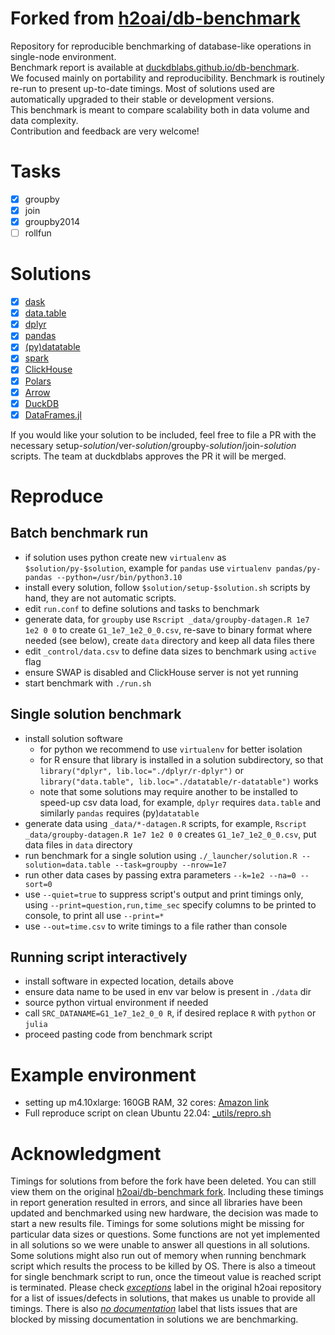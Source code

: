 # Forked from [h2oai/db-benchmark](https://github.com/h2oai/db-benchmark)

Repository for reproducible benchmarking of database-like operations in single-node environment.  
Benchmark report is available at [duckdblabs.github.io/db-benchmark](https://duckdblabs.github.io/db-benchmark).  
We focused mainly on portability and reproducibility. Benchmark is routinely re-run to present up-to-date timings. Most of solutions used are automatically upgraded to their stable or development versions.  
This benchmark is meant to compare scalability both in data volume and data complexity.  
Contribution and feedback are very welcome!  

# Tasks

  - [x] groupby
  - [x] join
  - [x] groupby2014
  - [ ] rollfun

# Solutions

  - [x] [dask](https://github.com/dask/dask)
  - [x] [data.table](https://github.com/Rdatatable/data.table)
  - [x] [dplyr](https://github.com/tidyverse/dplyr)
  - [x] [pandas](https://github.com/pandas-dev/pandas)
  - [x] [(py)datatable](https://github.com/h2oai/datatable)
  - [x] [spark](https://github.com/apache/spark)
  - [x] [ClickHouse](https://github.com/yandex/ClickHouse)
  - [x] [Polars](https://github.com/ritchie46/polars)
  - [x] [Arrow](https://github.com/apache/arrow)
  - [x] [DuckDB](https://github.com/duckdb/duckdb)
  - [x] [DataFrames.jl](https://github.com/JuliaData/DataFrames.jl)

If you would like your solution to be included, feel free to file a PR with the necessary setup-_solution_/ver-_solution_/groupby-_solution_/join-_solution_ scripts. The team at duckdblabs approves the PR it will be merged.

# Reproduce

## Batch benchmark run

- if solution uses python create new `virtualenv` as `$solution/py-$solution`, example for `pandas` use `virtualenv pandas/py-pandas --python=/usr/bin/python3.10`
- install every solution, follow `$solution/setup-$solution.sh` scripts by hand, they are not automatic scripts.
- edit `run.conf` to define solutions and tasks to benchmark
- generate data, for `groupby` use `Rscript _data/groupby-datagen.R 1e7 1e2 0 0` to create `G1_1e7_1e2_0_0.csv`, re-save to binary format where needed (see below), create `data` directory and keep all data files there
- edit `_control/data.csv` to define data sizes to benchmark using `active` flag
- ensure SWAP is disabled and ClickHouse server is not yet running
- start benchmark with `./run.sh`

## Single solution benchmark

- install solution software
  - for python we recommend to use `virtualenv` for better isolation
  - for R ensure that library is installed in a solution subdirectory, so that `library("dplyr", lib.loc="./dplyr/r-dplyr")` or `library("data.table", lib.loc="./datatable/r-datatable")` works
  - note that some solutions may require another to be installed to speed-up csv data load, for example, `dplyr` requires `data.table` and similarly `pandas` requires (py)`datatable`
- generate data using `_data/*-datagen.R` scripts, for example, `Rscript _data/groupby-datagen.R 1e7 1e2 0 0` creates `G1_1e7_1e2_0_0.csv`, put data files in `data` directory
- run benchmark for a single solution using `./_launcher/solution.R --solution=data.table --task=groupby --nrow=1e7`
- run other data cases by passing extra parameters `--k=1e2 --na=0 --sort=0`
- use `--quiet=true` to suppress script's output and print timings only, using `--print=question,run,time_sec` specify columns to be printed to console, to print all use `--print=*`
- use `--out=time.csv` to write timings to a file rather than console

## Running script interactively

- install software in expected location, details above
- ensure data name to be used in env var below is present in `./data` dir
- source python virtual environment if needed
- call `SRC_DATANAME=G1_1e7_1e2_0_0 R`, if desired replace `R` with `python` or `julia`
- proceed pasting code from benchmark script


# Example environment

- setting up m4.10xlarge: 160GB RAM, 32 cores: [Amazon link](https://aws.amazon.com/ec2/instance-types/)  
- Full reproduce script on clean Ubuntu 22.04: [_utils/repro.sh](https://github.com/duckdblabs/db-benchmark/blob/master/_utils/repro.sh)

# Acknowledgment

Timings for solutions from before the fork have been deleted. You can still view them on the original [h2oai/db-benchmark fork](https://github.com/h2oai/db-benchmark). Including these timings in report generation resulted in errors, and since all libraries have been updated and benchmarked using new hardware, the decision was made to start a new results file. Timings for some solutions might be missing for particular data sizes or questions. Some functions are not yet implemented in all solutions so we were unable to answer all questions in all solutions. Some solutions might also run out of memory when running benchmark script which results the process to be killed by OS. There is also a timeout for single benchmark script to run, once the timeout value is reached script is terminated.
Please check [_exceptions_](https://github.com/h2oai/db-benchmark/issues?q=is%3Aissue+is%3Aopen+label%3Aexceptions) label in the original h2oai repository for a list of issues/defects in solutions, that makes us unable to provide all timings.
There is also [_no documentation_](https://github.com/h2oai/db-benchmark/labels/no%20documentation) label that lists issues that are blocked by missing documentation in solutions we are benchmarking.
